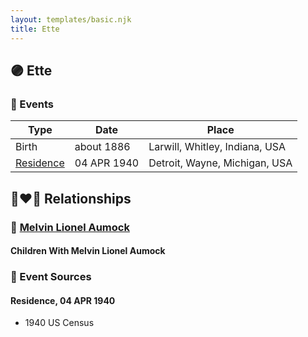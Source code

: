 ```yaml
---
layout: templates/basic.njk
title: Ette
---
```

## 🟣 Ette

### 📆 Events

Type | Date | Place
------ | ------ | ------
Birth | about 1886 | Larwill, Whitley, Indiana, USA
[Residence](#event-1) | 04 APR 1940 | Detroit, Wayne, Michigan, USA

## 👩‍❤️‍👨 Relationships

### 🔵 [Melvin Lionel Aumock](/people/5/52466857)

#### Children With Melvin Lionel Aumock
### 📰 Event Sources

#### <a id="event-1"></a> Residence, 04 APR 1940
* 1940 US Census